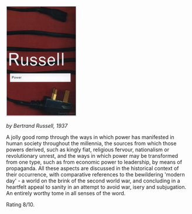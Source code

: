 <!--
.. title: Power
.. slug: power
.. date: 2008-11-28 11:32:00-06:00
.. tags: books
.. link: 
.. description: 
.. type: text
-->


[![](/files/2008/11/power.jpg "power")](/files/2008/11/power.jpg)

*by Bertrand Russell, 1937*

A jolly good romp through the ways in which power has manifested in
human society throughout the millennia, the sources from which those
powers derived, such as kingly fiat, religious fervour, nationalism or
revolutionary unrest, and the ways in which power may be transformed
from one type, such as from economic power to leadership, by means of
propaganda. All these aspects are discussed in the historical context of
their occurrence, with comparative references to the bewildering 'modern
day' - a world on the brink of the second world war, and concluding in a
heartfelt appeal to sanity in an attempt to avoid war,  isery and
subjugation. An entirely worthy tome in all senses of the word.

Rating 8/10.